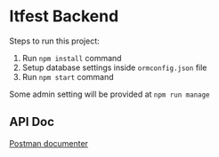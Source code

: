 # Itfest Backend

Steps to run this project:

1. Run `npm install` command
2. Setup database settings inside `ormconfig.json` file
3. Run `npm start` command

Some admin setting will be provided at
`npm run manage`

## API Doc
[Postman documenter](https://documenter.getpostman.com/view/8029552/SVtYR6LZ?version=latest)